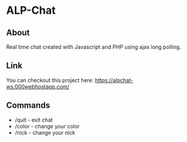 # ALP-Chat

## About
Real time chat created with Javascript and PHP using ajax long polling.

## Link
You can checkout this project here:
https://alpchat-ws.000webhostapp.com/
## Commands
- /quit - exit chat
- /color - change your color
- /nick - change your nick

